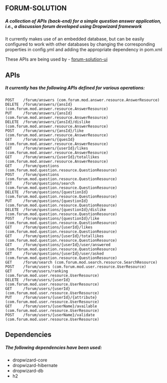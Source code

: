 ## FORUM-SOLUTION

##### A collection of APIs (back-end) for a simple question answer application, i.e., a discussion forum developed using Dropwizard framework

It currently makes use of an embedded database, but can be easily configured to work with other databases by changing the corresponding properties in config.yml and adding the appropriate dependency in pom.xml

These APIs are being used by - [forum-solution-ui](https://github.com/theSaurabhMhatre/forum-solution-ui)

## APIs

##### It currently has the following APIs defined for various operations:

    POST    /forum/answers (com.forum.mod.answer.resource.AnswerResource)
    DELETE  /forum/answers/{ansId} (com.forum.mod.answer.resource.AnswerResource)
    PUT     /forum/answers/{ansId} (com.forum.mod.answer.resource.AnswerResource)
    DELETE  /forum/answers/{ansId}/dislike (com.forum.mod.answer.resource.AnswerResource)
    POST    /forum/answers/{ansId}/like (com.forum.mod.answer.resource.AnswerResource)
    GET     /forum/answers/{quesId} (com.forum.mod.answer.resource.AnswerResource)
    GET     /forum/answers/{userId}/likes (com.forum.mod.answer.resource.AnswerResource)
    GET     /forum/answers/{userId}/totallikes (com.forum.mod.answer.resource.AnswerResource)
    GET     /forum/questions (com.forum.mod.question.resource.QuestionResource)
    POST    /forum/questions (com.forum.mod.question.resource.QuestionResource)
    GET     /forum/questions/search (com.forum.mod.question.resource.QuestionResource)
    DELETE  /forum/questions/{questionId} (com.forum.mod.question.resource.QuestionResource)
    PUT     /forum/questions/{questionId} (com.forum.mod.question.resource.QuestionResource)
    DELETE  /forum/questions/{questionId}/dislike (com.forum.mod.question.resource.QuestionResource)
    POST    /forum/questions/{questionId}/like (com.forum.mod.question.resource.QuestionResource)
    GET     /forum/questions/{userId}/likes (com.forum.mod.question.resource.QuestionResource)
    GET     /forum/questions/{userId}/totallikes (com.forum.mod.question.resource.QuestionResource)
    GET     /forum/questions/{userId}/user/answered (com.forum.mod.question.resource.QuestionResource)
    GET     /forum/questions/{userId}/user/asked (com.forum.mod.question.resource.QuestionResource)
    GET     /forum/search (com.forum.mod.search.resource.SearchResource)
    POST    /forum/users (com.forum.mod.user.resource.UserResource)
    GET     /forum/users/ranking (com.forum.mod.user.resource.UserResource)
    DELETE  /forum/users/{userId} (com.forum.mod.user.resource.UserResource)
    GET     /forum/users/{userId} (com.forum.mod.user.resource.UserResource)
    PUT     /forum/users/{userId}/{attribute} (com.forum.mod.user.resource.UserResource)
    GET     /forum/users/{userName}/available (com.forum.mod.user.resource.UserResource)
    POST    /forum/users/{userName}/validate (com.forum.mod.user.resource.UserResource)

## Dependencies

##### The following dependencies have been used:
- dropwizard-core
- dropwizard-hibernate
- dropwizard-db
- h2
